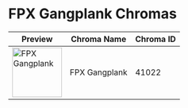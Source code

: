 # FPX Gangplank Chromas

| Preview | Chroma Name | Chroma ID |
|---|---|---|
| <img src='https://raw.communitydragon.org/latest/plugins/rcp-be-lol-game-data/global/default/v1/champion-chroma-images/41/41022.png' alt='FPX Gangplank' width='100'> | FPX Gangplank | 41022 |
